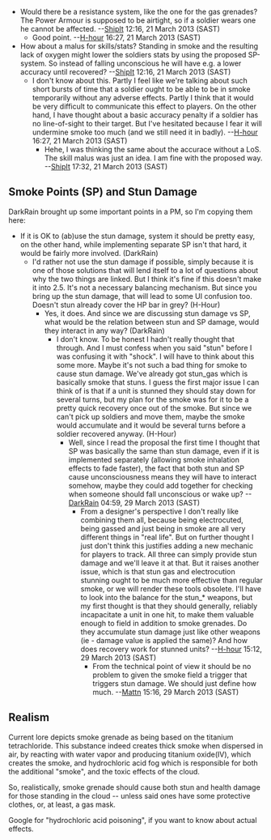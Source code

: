 - Would there be a resistance system, like the one for the gas grenades?
  The Power Armour is supposed to be airtight, so if a soldier wears one
  he cannot be affected. --[ShipIt](User:ShipIt "wikilink") 12:16, 21
  March 2013 (SAST)
  - Good point. --[H-hour](User:H-hour "wikilink") 16:27, 21 March 2013
    (SAST)
- How about a malus for skills/stats? Standing in smoke and the
  resulting lack of oxygen might lower the soldiers stats by using the
  proposed SP-system. So instead of falling unconscious he will have
  e.g. a lower accuracy until recovered?
  --[ShipIt](User:ShipIt "wikilink") 12:16, 21 March 2013 (SAST)
  - I don't know about this. Partly I feel like we're talking about such
    short bursts of time that a soldier ought to be able to be in smoke
    temporarily without any adverse effects. Partly I think that it
    would be very difficult to communicate this effect to players. On
    the other hand, I have thought about a basic accuracy penalty if a
    soldier has no line-of-sight to their target. But I've hesitated
    because I fear it will undermine smoke too much (and we still need
    it in badly). --[H-hour](User:H-hour "wikilink") 16:27, 21 March
    2013 (SAST)
    - Hehe, I was thinking the same about the accurace without a LoS.
      The skill malus was just an idea. I am fine with the proposed way.
      --[ShipIt](User:ShipIt "wikilink") 17:32, 21 March 2013 (SAST)

## Smoke Points (SP) and Stun Damage

DarkRain brought up some important points in a PM, so I'm copying them
here:

- If it is OK to (ab)use the stun damage, system it should be pretty
  easy, on the other hand, while implementing separate SP isn't that
  hard, it would be fairly more involved. (DarkRain)
  - I'd rather not use the stun damage if possible, simply because it is
    one of those solutions that will lend itself to a lot of questions
    about why the two things are linked. But I think it's fine if this
    doesn't make it into 2.5. It's not a necessary balancing mechanism.
    But since you bring up the stun damage, that will lead to some UI
    confusion too. Doesn't stun already cover the HP bar in grey?
    (H-Hour)
    - Yes, it does. And since we are discussing stun damage vs SP, what
      would be the relation between stun and SP damage, would they
      interact in any way? (DarkRain)
      - I don't know. To be honest I hadn't really thought that through.
        And I must confess when you said "stun" before I was confusing
        it with "shock". I will have to think about this some more.
        Maybe it's not such a bad thing for smoke to cause stun damage.
        We've already got stun_gas which is basically smoke that stuns.
        I guess the first major issue I can think of is that if a unit
        is stunned they should stay down for several turns, but my plan
        for the smoke was for it to be a pretty quick recovery once out
        of the smoke. But since we can't pick up soldiers and move them,
        maybe the smoke would accumulate and it would be several turns
        before a soldier recovered anyway. (H-Hour)
        - Well, since I read the proposal the first time I thought that
          SP was basically the same than stun damage, even if it is
          implemented separately (allowing smoke inhalation effects to
          fade faster), the fact that both stun and SP cause
          unconsciousness means they will have to interact somehow,
          maybe they could add together for checking when someone should
          fall unconscious or wake up?
          --[DarkRain](User:DarkRain "wikilink") 04:59, 29 March 2013
          (SAST)
          - From a designer's perspective I don't really like combining
            them all, because being electrocuted, being gassed and just
            being in smoke are all very different things in "real life".
            But on further thought I just don't think this justifies
            adding a new mechanic for players to track. All three can
            simply provide stun damage and we'll leave it at that. But
            it raises another issue, which is that stun gas and
            electrocution stunning ought to be much more effective than
            regular smoke, or we will render these tools obsolete. I'll
            have to look into the balance for the stun_\* weapons, but
            my first thought is that they should generally, reliably
            incapacitate a unit in one hit, to make them valuable enough
            to field in addition to smoke grenades. Do they accumulate
            stun damage just like other weapons (ie - damage value is
            applied the same)? And how does recovery work for stunned
            units? --[H-hour](User:H-hour "wikilink") 15:12, 29 March
            2013 (SAST)
            - From the technical point of view it should be no problem
              to given the smoke field a trigger that triggers stun
              damage. We should just define how much.
              --[Mattn](User:Mattn "wikilink") 15:16, 29 March 2013
              (SAST)

## Realism

Current lore depicts smoke grenade as being based on the titanium
tetrachloride. This substance indeed creates thick smoke when dispersed
in air, by reacting with water vapor and producing titanium oxide(IV),
which creates the smoke, and hydrochloric acid fog which is responsible
for both the additional "smoke", and the toxic effects of the cloud.

So, realistically, smoke grenade should cause both stun and health
damage for those standing in the cloud -- unless said ones have some
protective clothes, or, at least, a gas mask.

Google for "hydrochloric acid poisoning", if you want to know about
actual effects.